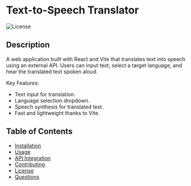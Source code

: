 # Text-to-Speech Translator

![License](https://img.shields.io/badge/license-MIT-blue.svg)

## Description

A web application built with React and Vite that translates text into speech using an external API. Users can input text, select a target language, and hear the translated text spoken aloud.

Key Features:
- Text input for translation.
- Language selection dropdown.
- Speech synthesis for translated text.
- Fast and lightweight thanks to Vite.

## Table of Contents

- [Installation](#installation)
- [Usage](#usage)
- [API Integration](#api-integration)
- [Contributing](#contributing)
- [License](#license)
- [Questions](#questions)
